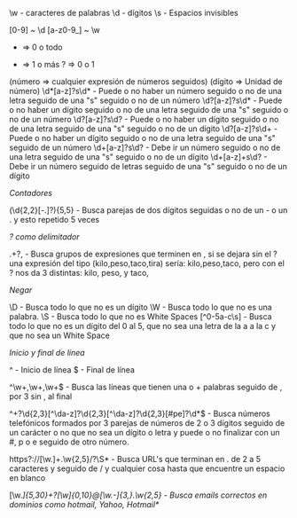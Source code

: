 \w - caracteres de palabras
\d - dígitos
\s - Espacios invisibles

[0-9] ~ \d
[a-z0-9_] ~ \w

* => 0 o todo
+ => 1 o más
? => 0 o 1

(número => cualquier expresión de números seguidos)
(dígito => Unidad de número)
\d*[a-z]?s\d* - Puede o no haber un número seguido o no de una letra seguido de una "s" seguido o no de un número
\d?[a-z]?s\d* - Puede o no haber un dígito seguido o no de una letra seguido de una "s" seguido o no de un número
\d?[a-z]?s\d? - Puede o no haber un dígito seguido o no de una letra seguido de una "s" seguido o no de un dígito
\d?[a-z]?s\d+ - Puede o no haber un dígito seguido o no de una letra seguido de una "s" seguido de un número
\d+[a-z]?s\d? - Debe ir un número seguido o no de una letra seguido de una "s" seguido o no de un dígito
\d+[a-z]+s\d? - Debe ir un número seguido de letras seguido de una "s" seguido o no de un dígito

*Contadores*

(\d{2,2}[\-\.]?){5,5} - Busca parejas de dos dígitos seguidas o no de un - o un . y esto repetido 5 veces

*? como delimitador*

.+?, - Busca grupos de expresiones que terminen en , si se dejara sin el ? una expresión del tipo (kilo,peso,taco,tira) sería: kilo,peso,taco, pero con el ? nos da 3 distintas: kilo, peso, y taco,

*Negar*

\D - Busca todo lo que no es un dígito
\W - Busca todo lo que no es una palabra.
\S - Busca todo lo que no es White Spaces
[^0-5a-c\s] - Busca todo lo que no es un dígito del 0 al 5, que no sea una letra de la a a la c y que no sea un White Space

*Inicio y final de línea*

^ - Inicio de línea
$ - Final de línea

^\w+,\w+,\w+$ - Busca las líneas que tienen una o + palabras seguido de , por 3 sin , al final

^\+?\d{2,3}[^\da-z]?\d{2,3}[^\da-z]?\d{2,3}[#pe]?\d*$ - Busca números telefónicos formados por 3 parejas de números de 2 o 3 dígitos seguido de un carácter o no que no sea un dígito o letra y puede o no finalizar con un #, p o e seguido de otro número.

https?:\/\/[\w\.]+\.\w{2,5}\/?\S* - Busca URL's que terminan en . de 2 a 5 caracteres y seguido de / y cualquier cosa hasta que encuentre un espacio en blanco

[\w\._]{5,30}\+?[\w]{0,10}@[\w\.\-]{3,}\.\w{2,5} - Busca emails correctos en dominios como hotmail, Yahoo, Hotmail*_
